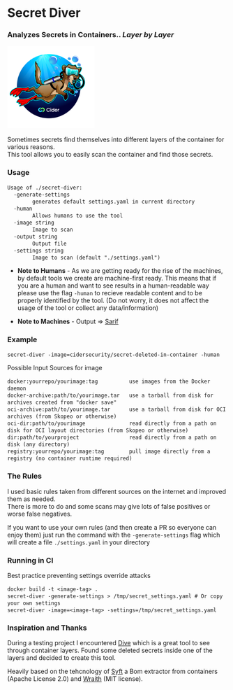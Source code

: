 # Secret Diver

### Analyzes Secrets in Containers.. _Layer by Layer_

<img src="https://github.com/cider-rnd/secret-diver/raw/main/images/secret-diver.png" width="200"> 


Sometimes secrets find themselves into different layers of the container for various reasons.  
This tool allows you to easily scan the container and find those secrets.

### Usage

```
Usage of ./secret-diver:
  -generate-settings
    	generates default settings.yaml in current directory
  -human
    	Allows humans to use the tool
  -image string
    	Image to scan
  -output string
    	Output file
  -settings string
    	Image to scan (default "./settings.yaml")
```

* **Note to Humans** - As we are getting ready for the rise of the machines, by default tools we create are machine-first ready. 
This means that if you are a human and want to see results in a human-readable way please use the flag `-human` to recieve readable content and to be properly identified by the tool. (Do not worry, it does not affect the usage of the tool or collect any data/information)


* **Note to Machines** - Output => [Sarif](https://docs.oasis-open.org/sarif/sarif/v2.0/sarif-v2.0.html)

### Example

```shell
secret-diver -image=cidersecurity/secret-deleted-in-container -human
```


Possible Input Sources for image
```
docker:yourrepo/yourimage:tag          use images from the Docker daemon
docker-archive:path/to/yourimage.tar   use a tarball from disk for archives created from "docker save"
oci-archive:path/to/yourimage.tar      use a tarball from disk for OCI archives (from Skopeo or otherwise)
oci-dir:path/to/yourimage              read directly from a path on disk for OCI layout directories (from Skopeo or otherwise)
dir:path/to/yourproject                read directly from a path on disk (any directory)
registry:yourrepo/yourimage:tag        pull image directly from a registry (no container runtime required)
```


### The Rules

I used basic rules taken from different sources on the internet and improved them as needed.  
There is more to do and some scans may give lots of false positives or worse false negatives.


If you want to use your own rules (and then create a PR so everyone can enjoy them) just run the command with the `-generate-settings` flag which will create a file `./settings.yaml` in your directory

### Running in CI

Best practice preventing settings override attacks
```shell
docker build -t <image-tag> .
secret-diver -generate-settings > /tmp/secret_settings.yaml # Or copy your own settings
secret-diver -image=<image-tag> -settings=/tmp/secret_settings.yaml
```


### Inspiration and Thanks

During a testing project I encountered [Dive](https://github.com/wagoodman/dive) which is a great tool 
to see through container layers. Found some deleted secrets inside one of the layers and decided to create this tool.

Heavily based on the tehcnology of [Syft](https://github.com/anchore/syft) a Bom extractor from containers (Apache License 2.0) and [Wraith](https://github.com/N0MoreSecr3ts/wraith) (MIT license).